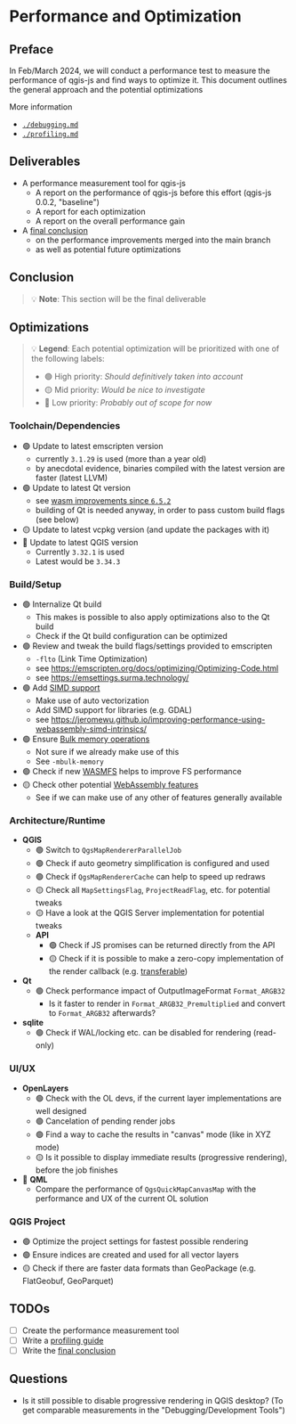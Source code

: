 # Performance and Optimization

## Preface

In Feb/March 2024, we will conduct a performance test to measure the performance of qgis-js and find ways to optimize it. This document outlines the general approach and the potential optimizations

More information

- [`./debugging.md`](./debugging.md)
- [`./profiling.md`](./profiling.md)

## Deliverables

- A performance measurement tool for qgis-js
  - A report on the performance of qgis-js before this effort (qgis-js 0.0.2, "baseline")
  - A report for each optimization
  - A report on the overall performance gain
- A [final conclusion](#conclusion)
  - on the performance improvements merged into the main branch
  - as well as potential future optimizations

## Conclusion

> 💡 **Note**: This section will be the final deliverable

## Optimizations

> 💡 **Legend**: Each potential optimization will be prioritized with one of the following labels:
>
> - 🟢 High priority: _Should definitively taken into account_
> - 🟡 Mid priority: _Would be nice to investigate_
> - 🔴 Low priority: _Probably out of scope for now_

### Toolchain/Dependencies

- 🟢 Update to latest emscripten version
  - currently `3.1.29` is used (more than a year old)
  - by anecdotal evidence, binaries compiled with the latest version are faster (latest LLVM)
- 🟢 Update to latest Qt version
  - see [wasm improvements since `6.5.2`](https://github.com/qt/qtreleasenotes/tree/dev/qt)
  - building of Qt is needed anyway, in order to pass custom build flags (see below)
- 🟡 Update to latest vcpkg version (and update the packages with it)
- 🔴 Update to latest QGIS version
  - Currently `3.32.1` is used
  - Latest would be `3.34.3`

### Build/Setup

- 🟢 Internalize Qt build
  - This makes is possible to also apply optimizations also to the Qt build
  - Check if the Qt build configuration can be optimized
- 🟢 Review and tweak the build flags/settings provided to emscripten
  - `-flto` (Link Time Optimization)
  - see https://emscripten.org/docs/optimizing/Optimizing-Code.html
  - see https://emsettings.surma.technology/
- 🟢 Add [SIMD support](https://webassembly.org/features/)
  - Make use of auto vectorization
  - Add SIMD support for libraries (e.g. GDAL)
  - see https://jeromewu.github.io/improving-performance-using-webassembly-simd-intrinsics/
- 🟢 Ensure [Bulk memory operations](https://webassembly.org/features/)
  - Not sure if we already make use of this
  - See `-mbulk-memory`
- 🟢 Check if new [WASMFS](https://emscripten.org/docs/api_reference/Filesystem-API.html#new-file-system-wasmfs) helps to improve FS performance
- 🟡 Check other potential [WebAssembly features](https://webassembly.org/features/)
  - See if we can make use of any other of features generally available

### Architecture/Runtime

- **QGIS**
  - 🟢 Switch to `QgsMapRendererParallelJob`
  - 🟢 Check if auto geometry simplification is configured and used
  - 🟢 Check if `QgsMapRendererCache` can help to speed up redraws
  - 🟡 Check all `MapSettingsFlag`, `ProjectReadFlag`, etc. for potential tweaks
  - 🟡 Have a look at the QGIS Server implementation for potential tweaks
  - **API**
    - 🟢 Check if JS promises can be returned directly from the API
    - 🟡 Check if it is possible to make a zero-copy implementation of the render callback (e.g. [transferable](https://developer.mozilla.org/en-US/docs/Web/API/Web_Workers_API/Transferable_objects))
- **Qt**
  - 🟢 Check performance impact of OutputImageFormat `Format_ARGB32`
    - Is it faster to render in `Format_ARGB32_Premultiplied` and convert to `Format_ARGB32` afterwards?
- **sqlite**
  - 🟢 Check if WAL/locking etc. can be disabled for rendering (read-only)

### UI/UX

- **OpenLayers**
  - 🟢 Check with the OL devs, if the current layer implementations are well designed
  - 🟢 Cancelation of pending render jobs
  - 🟢 Find a way to cache the results in "canvas" mode (like in XYZ mode)
  - 🟡 Is it possible to display immediate results (progressive rendering), before the job finishes
- 🔴 **QML**
  - Compare the performance of `QgsQuickMapCanvasMap` with the performance and UX of the current OL solution

### QGIS Project

- 🟢 Optimize the project settings for fastest possible rendering
- 🟢 Ensure indices are created and used for all vector layers
- 🟡 Check if there are faster data formats than GeoPackage (e.g. FlatGeobuf, GeoParquet)

## TODOs

- [ ] Create the performance measurement tool
- [ ] Write a [profiling guide](./profiling.md)
- [ ] Write the [final conclusion](#conclusion)

## Questions

- Is it still possible to disable progressive rendering in QGIS desktop? (To get comparable measurements in the "Debugging/Development Tools")
